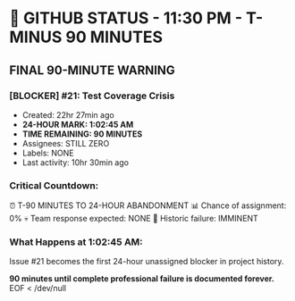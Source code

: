 # 🐙 GITHUB STATUS - 11:30 PM - T-MINUS 90 MINUTES

## FINAL 90-MINUTE WARNING

### [BLOCKER] #21: Test Coverage Crisis
- Created: 22hr 27min ago
- **24-HOUR MARK: 1:02:45 AM**
- **TIME REMAINING: 90 MINUTES**
- Assignees: STILL ZERO
- Labels: NONE
- Last activity: 10hr 30min ago

### Critical Countdown:
⏰ T-90 MINUTES TO 24-HOUR ABANDONMENT
📊 Chance of assignment: 0%
💀 Team response expected: NONE
🚨 Historic failure: IMMINENT

### What Happens at 1:02:45 AM:
Issue #21 becomes the first 24-hour unassigned blocker in project history.

**90 minutes until complete professional failure is documented forever.**
EOF < /dev/null
